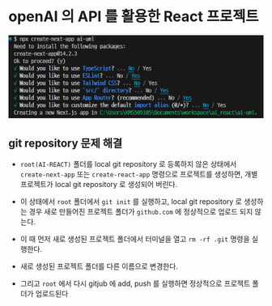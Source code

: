# openAI 의 API 를 활용한 React 프로젝트

![alt text](image.png)

## git repository 문제 해결

- `root(AI-REACT)` 폴더를 local git repository 로 등록하지 않은 상태에서 `create-next-app` 또는 `create-react-app` 명령으로 프로젝트를 생성하면, 개별 프로젝트가 local git repository 로 생성되어 버린다.

- 이 상태에서 `root` 폴더에서 `git init` 를 실행하고, local git repository 로 생성하는 경우 새로 만들어진 프로젝트 폴더가 `github.com` 에 정상적으로 업로드 되지 않는다.
- 이 때 먼저 새로 생성된 프로젝트 폴더에서 터미널을 열고 `rm -rf .git` 명령을 실행한다.
- 새로 생성된 프로젝트 폴더를 다른 이름으로 변경한다.
- 그리고 `root` 에서 다시 gitjub 에 add, push 를 실행하면 정상적으로 프로젝트 폴더가 업로드된다
